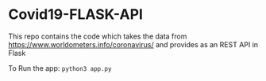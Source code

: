 # Covid19-FLASK-API
This repo contains the code which takes the data from https://www.worldometers.info/coronavirus/ and provides as an REST API in Flask

To Run the app:
`
python3 app.py
`
